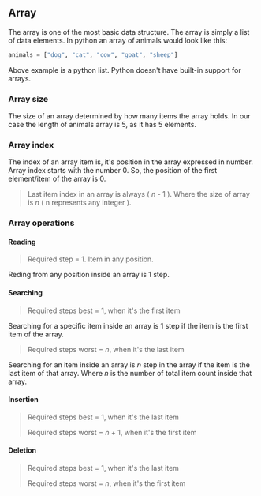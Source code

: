 ## Array

The array is one of the most basic data structure. The array is simply a list of data elements. In python an array of animals would look like this:

```python
animals = ["dog", "cat", "cow", "goat", "sheep"]
```
Above example is a python list. Python doesn't have built-in support for arrays.

### Array size

The size of an array determined by how many items the array holds. In our case the length of animals array is 5, as it has 5 elements.

### Array index

The index of an array item is, it's position in the array expressed in number. Array index starts with the number 0. So, the position of the first element/item of the array is 0.

> Last item index in an array is always ( $n$ - 1 ). Where the size of array is $n$ ( n represents any integer ).

### Array operations

#### Reading

> Required step = 1. Item in any position.

Reding from any position inside an array is 1 step.

#### Searching

> Required steps best = 1, when it's the first item

Searching for a specific item inside an array is 1 step if the item is the first item of the array.

> Required steps worst = $n$, when it's the last item

Searching for an item inside an array is $n$ step in the array if the item is the last item of that array. Where $n$ is the number of total item count inside that array.

#### Insertion

> Required steps best = 1, when it's the last item
>
> Required steps worst = $n$ + 1, when it's the first item

#### Deletion

> Required steps best = 1, when it's the last item
>
> Required steps worst = $n$, when it's the first item

<!-- add description -->


